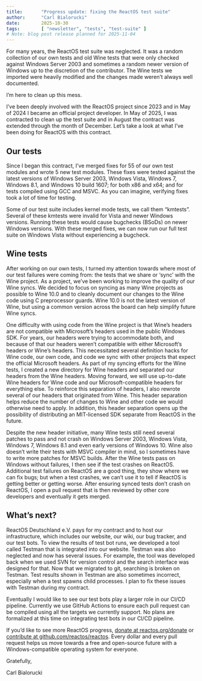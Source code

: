 ```yaml
---
title:       "Progress update: fixing the ReactOS test suite"
author:      "Carl Bialorucki"
date:        2025-10-30
tags:        [ "newsletter", "tests", "test-suite" ]
# Note: blog post release planned for 2025-11-04
---
```

For many years, the ReactOS test suite was neglected.
It was a random collection of our own tests and old Wine tests that were only checked against Windows Server 2003 and sometimes a random newer version of Windows up to the discretion of the contributor.
The Wine tests we imported were heavily modified and the changes made weren’t always well documented.

I’m here to clean up this mess.

I’ve been deeply involved with the ReactOS project since 2023 and in May of 2024 I became an official project developer.
In May of 2025, I was contracted to clean up the test suite and in August the contract was extended through the month of December.
Let’s take a look at what I’ve been doing for ReactOS with this contract.

## Our tests
Since I began this contract, I’ve merged fixes for 55 of our own test modules and wrote 5 new test modules.
These fixes were tested against the latest versions of Windows Server 2003, Windows Vista, Windows 7, Windows 8.1, and Windows 10 build 1607; for both x86 and x64; and for tests compiled using GCC and MSVC.
As you can imagine, verifying fixes took a lot of time for testing.

Some of our test suite includes kernel mode tests, we call them “kmtests”.
Several of these kmtests were invalid for Vista and newer Windows versions. Running these tests would cause bugchecks (BSoDs) on newer Windows versions.
With these merged fixes, we can now run our full test suite on Windows Vista without experiencing a bugcheck. 

## Wine tests
After working on our own tests, I turned my attention towards where most of our test failures were coming from: the tests that we share or ‘sync’ with the Wine project.
As a project, we’ve been working to improve the quality of our Wine syncs.
We decided to focus on syncing as many Wine projects as possible to Wine 10.0 and to cleanly document our changes to the Wine code using C preprocessor guards.
Wine 10.0 is not the latest version of Wine, but using a common version across the board can help simplify future Wine syncs.

One difficulty with using code from the Wine project is that Wine’s headers are not compatible with Microsoft’s headers used in the public Windows SDK.
For years, our headers were trying to accommodate both, and because of that our headers weren’t compatible with either Microsoft’s headers or Wine’s headers.
This necessitated several definition hacks for Wine code, our own code, and code we sync with other projects that expect the official Microsoft headers.
As part of my syncing efforts for the Wine tests, I created a new directory for Wine headers and separated our headers from the Wine headers.
Moving forward, we will use up-to-date Wine headers for Wine code and our Microsoft-compatible headers for everything else.
To reinforce this separation of headers, I also rewrote several of our headers that originated from Wine.
This header separation helps reduce the number of changes to Wine and other code we would otherwise need to apply.
In addition, this header separation opens up the possibility of distributing an MIT-licensed SDK separate from ReactOS in the future.

Despite the new header initiative, many Wine tests still need several patches to pass and not crash on Windows Server 2003, Windows Vista, Windows 7, Windows 8.1 and even early versions of Windows 10.
Wine also doesn’t write their tests with MSVC compiler in mind, so I sometimes have to write more patches for MSVC builds.
After the Wine tests pass on Windows without failures, I then see if the test crashes on ReactOS.
Additional test failures on ReactOS are a good thing, they show where we can fix bugs; but when a test crashes, we can’t use it to tell if ReactOS is getting better or getting worse.
After ensuring synced tests don’t crash on ReactOS, I open a pull request that is then reviewed by other core developers and eventually it gets merged.

## What’s next?
ReactOS Deutschland e.V. pays for my contract and to host our infrastructure, which includes our website, our wiki, our bug tracker, and our test bots.
To view the results of test bot runs, we developed a tool called Testman that is integrated into our website.
Testman was also neglected and now has several issues.
For example, the tool was developed back when we used SVN for version control and the search interface was designed for that.
Now that we migrated to git, searching is broken on Testman.
Test results shown in Testman are also sometimes incorrect, especially when a test spawns child processes.
I plan to fix these issues with Testman during my contract.

Eventually I would like to see our test bots play a larger role in our CI/CD pipeline.
Currently we use GitHub Actions to ensure each pull request can be compiled using all the targets we currently support.
No plans are formalized at this time on integrating test bots in our CI/CD pipeline.

If you’d like to see more ReactOS progress, [donate at reactos.org/donate](https://reactos.org/donate) or [contribute at github.com/reactos/reactos](https://github.com/reactos/reactos).
Every dollar and every pull request helps us move towards a free and open-source future with a Windows-compatible operating system for everyone.

Gratefully,

Carl Bialorucki
